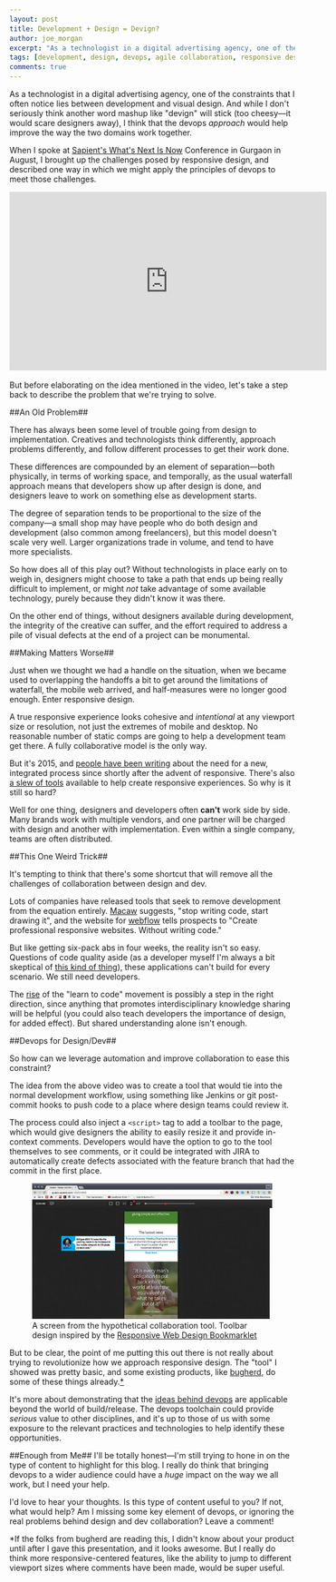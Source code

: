 ```yaml
---
layout: post
title: Development + Design = Devign?
author: joe_morgan
excerpt: "As a technologist in a digital advertising agency, one of the constraints that I often notice lies between development and visual design. And while I don't seriously think another word mashup like &quot;devign&quot; will stick (too cheesy&mdash;it would scare designers away), I think the devops approach would help."
tags: [development, design, devops, agile collaboration, responsive design]
comments: true
---
```


As a technologist in a digital advertising agency, one of the constraints that I often notice lies between development and visual design. And while I don't seriously think another word mashup like "devign" will stick (too cheesy&mdash;it would scare designers away), I think that the devops <em>approach</em> would help improve the way the two domains work together.

When I spoke at <a href="https://twitter.com/search?q=%23wnin2015&amp;src=typd" target="_blank" title="What's Next Is Now 2015 on Twitter">Sapient's What's Next Is Now</a> Conference in Gurgaon in August, I brought up the challenges posed by responsive design, and described one way in which we might apply the principles of devops to meet those challenges.

<iframe width="560" height="315" src="https://www.youtube.com/embed/F9JRKOPeATo" frameborder="0" allowfullscreen></iframe>

But before elaborating on the idea mentioned in the video, let's take a step back to describe the problem that we're trying to solve.

<!--break-->

##An Old Problem##

There has always been some level of trouble going from design to implementation. Creatives and technologists think differently, approach problems differently, and follow different processes to get their work done.

These differences are compounded by an element of separation&mdash;both physically, in terms of working space, and temporally, as the usual waterfall approach means that developers show up after design is done, and designers leave to work on something else as development starts.

The degree of separation tends to be proportional to the size of the company&mdash;a small shop may have people who do both design and development (also common among freelancers), but this model doesn't scale very well. Larger organizations trade in volume, and tend to have more specialists.

So how does all of this play out? Without technologists in place early on to weigh in, designers might choose to take a path that ends up being really difficult to implement, or might <em>not</em> take advantage of some available technology, purely because they didn't know it was there.

On the other end of things, without designers available during development, the integrity of the creative can suffer, and the effort required to address a pile of visual defects at the end of a project can be monumental.

##Making Matters Worse##

Just when we thought we had a handle on the situation, when we became used to overlapping the handoffs a bit to get around the limitations of waterfall, the mobile web arrived, and half-measures were no longer good enough. Enter responsive design.

A true responsive experience looks cohesive and <em>intentional</em> at any viewport size or resolution, not just the extremes of mobile and desktop. No reasonable number of static comps are going to help a development team get there. A fully collaborative model is the only way.

But it's 2015, and <a href="https://24ways.org/2011/collaborative-development-for-a-responsively-designed-web/" target="_blank" title="Collaborative Development for a Responsively Designed Web by Paul Lloyd">people have been writing</a> about the need for a new, integrated process since shortly after the advent of responsive. There's also <a href="https://bradfrost.github.io/this-is-responsive/resources.html#design-tools" target="_blank" title="Brad Frost - This Is Responsive">a slew of tools</a> available to help create responsive experiences. So why is it still so hard?

Well for one thing, designers and developers often <strong>can't</strong> work side by side. Many brands work with multiple vendors, and one partner will be charged with design and another with implementation. Even within a single company, teams are often distributed.

##This One Weird Trick##

It's tempting to think that there's some shortcut that will remove all the challenges of collaboration between design and dev.

Lots of companies have released tools that seek to remove development from the equation entirely. <a href="http://macaw.co/" target="_blank" title="Macaw.co">Macaw</a> suggests, "stop writing code, start drawing it", and the website for <a href="https://webflow.com/" target="_blank" title="webflow.com">webflow</a> tells prospects to "Create professional responsive websites. Without writing code."

But like getting six-pack abs in four weeks, the reality isn't so easy. Questions of code quality aside (as a developer myself I'm always a bit skeptical of <a href="https://www.adobe.com/products/dreamweaver.html" target="_blank" title="Adobe Dreaweaver">this kind of thing</a>), these applications can't build for every scenario. We still need developers.

The <a href="https://www.google.com/trends/explore#q=learn%20to%20code" target="_blank" title="Google Trends analysis of the phrase &quot;learn to code&quot;">rise</a> of the "learn to code" movement is possibly a step in the right direction, since anything that promotes interdisciplinary knowledge sharing will be helpful (you could also teach developers the importance of design, for added effect). But shared understanding alone isn't enough.

##Devops for Design/Dev##

So how can we leverage automation and improve collaboration to ease this constraint?

The idea from the above video was to create a tool that would tie into the normal development workflow, using something like Jenkins or git post-commit hooks to push code to a place where design teams could review it.

The process could also inject a <code>&lt;script&gt;</code> tag to add a toolbar to the page, which would give designers the ability to easily resize it and provide in-context comments. Developers would have the option to go to the tool themselves to see comments, or it could be integrated with JIRA to automatically create defects associated with the feature branch that had the commit in the first place.

<figure>
	<img src="/images/devign.jpg" alt="Screenshot of a hypothetical design/dev collaboration tool" />
	<figcaption>
		A screen from the hypothetical collaboration tool. Toolbar design inspired by the <a href="http://responsive.victorcoulon.fr/" target="_blank" title="Responsive Web Design Bookmarklet">Responsive Web Design Bookmarklet</a>
	</figcaption>
</figure>

But to be clear, the point of me putting this out there is not really about trying to revolutionize how we approach responsive design. The "tool" I showed was pretty basic, and some existing products, like <a href="http://bugherd.com/" target="_blank" title="bugherd.com">bugherd</a>, do some of these things already.<a href="#note-to-bugherd" title="Jump to a message intended for the folks at bugherd">*</a>

It's more about demonstrating that the <a href="http://itrevolution.com/the-three-ways-principles-underpinning-devops/" target="_blank" title="The Three Ways, IT Revolution Press">ideas behind devops</a> are applicable beyond the world of build/release. The devops toolchain could provide <em>serious</em> value to other disciplines, and it's up to those of us with some exposure to the relevant practices and technologies to help identify these opportunities.

##Enough from Me##
I'll be totally honest&mdash;I'm still trying to hone in on the type of content to highlight for this blog. I really do think that bringing devops to a wider audience could have a <em>huge</em> impact on the way we all work, but I need your help.

<p class="over-to-you">
	I'd love to hear your thoughts. Is this type of content useful to you? If not, what would help? Am I missing some key element of devops, or ignoring the real problems behind design and dev collaboration? Leave a comment!
</p>


<p class="footnote" id="note-to-bugherd">
	*If the folks from bugherd are reading this, I didn't know about your product until after I gave this presentation, and it looks awesome. But I really do think more responsive-centered features, like the ability to jump to different viewport sizes where comments have been made, would be super useful.
</p>